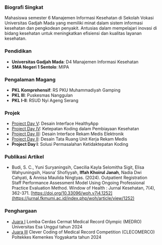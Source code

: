 ### Biografi Singkat
Mahasiswa semester 6 Manajemen Informasi Kesehatan di Sekolah Vokasi Universitas Gadjah Mada yang memiliki minat dalam sistem informasi kesehatan dan pengkodean penyakit. Antusias dalam mempelajari inovasi di bidang kesehatan untuk meningkatkan efisiensi dan kualitas layanan kesehatan.

### Pendidikan
- **Universitas Gadjah Mada**: D4 Manajemen Informasi Kesehatan
- **SMA Negeri 1 Sentolo**: MIPA

### Pengalaman Magang
- **PKL Komprehensif**: RS PKU Muhammadiyah Gamping
- **PKL III**: Puskesmas Nanggulan
- **PKL I-II**: RSUD Nyi Ageng Serang

### Projek
- [Project Day V](https://youtu.be/V4poqSnk9ts?si=aazMhMr9xYFhbNcq): Desain Interface HealthyApp
- [Project Day IV](https://drive.google.com/drive/folders/1Fd1vbZiIYamvGO_1aOObVWLWefg8fi2D?usp=drive_link): Ketepatan Koding dalam Pembiayaan Kesehatan
- [Project Day III](https://youtu.be/NiYC8vAgj7Q?si=fjPwA6VRq6WQ2vaC): Desain Interface Rekam Medis Elektronik
- [Project Day II](https://youtu.be/tCFcRvL3pcA?si=nAiqDeela6gJeO6k): Desain Tata Ruang Unit Kerja Rekam Medis
- **Project Day I**: Solusi Permasalahan Ketidaktepatan Koding

### Publikasi Artikel
- Budi, S. C., Yuni Suryaningsih, Caecilia Kayla Selomitha Sigit, Elisa Wahyuningsih, Hasna’ Shofiyyah, **Iffah Khoirul Janah**, Nadia Dwi Cahyati, & Annisa Maulida Ningtyas. (2024). Outpatient Registration Staff Performance Assessment Model Using Ongoing Professional Practice Evaluation Method. Window of Health : Jurnal Kesehatan, 7(4), 362-371. [https://doi.org/10.33096/woh.v7i4.1252](https://jurnal.fkmumi.ac.id/index.php/woh/article/view/1252)

### Penghargaan
- [Juara I](https://www.instagram.com/p/DC_KFYxzCpP/?img_index=1&igsh=eHppOHp0NWYxb3Rn) Lomba Cerdas Cermat Medical Record Olympic (MEDRO) Universitas Esa Unggul tahun 2024
- [Juara III](https://www.instagram.com/p/C9mM44hSlCu/?img_index=3&igsh=MWhreWQwcnh1NGkybQ==) Clever Coding of Medical Record Competition (CLECOMERCO) Poltekkes Kemenkes Yogyakarta tahun 2024
